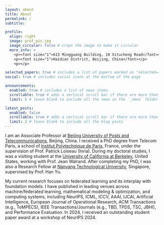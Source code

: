 ```yaml
---
layout: about
title: About
permalink: /
subtitle: 

profile:
  align: right
  image: prof_pic.jpg
  image_circular: false # crops the image to make it circular
  more_info: >
    <p><font size="1">613 Mingguang Building, 10 Xitucheng Road</font></p>
    <p><font size="1">Haidian District, Beijing, China</font></p>
    <p></p>

selected_papers: true # includes a list of papers marked as "selected={true}"
social: true # includes social icons at the bottom of the page

announcements:
  enabled: true # includes a list of news items
  scrollable: true # adds a vertical scroll bar if there are more than 3 news items
  limit: 5 # leave blank to include all the news in the `_news` folder

latest_posts:
  enabled: false
  scrollable: true # adds a vertical scroll bar if there are more than 3 new posts items
  limit: 3 # leave blank to include all the blog posts
---
```


I am an Associate Professor at [Beijing University of Posts and Telecommunications](https://scss.bupt.edu.cn/info/1063/5161.htm), Beijing, China. I received a PhD degree from Telecom Paris, a school of [Institut Polytechnique de Paris](https://www.ip-paris.fr/en/about/facts-and-figures/rankings), France, under the supervision of Prof. Patrick Loiseau (Inria). During my doctoral studies, I was a visiting student at the [University of California at Berkeley](https://bliss.eecs.berkeley.edu/), United States, working with Prof. Jean Walrand. After completing my PhD, I was also a Research Fellow at [Nanyang Technological University](https://www.ntu.edu.sg/), Singapore, supervised by Prof. Han Yu. 


My current research focuses on federated learning and its interplay with foundation models. I have published in leading venues across machine/federated learning, mathematical modeling & optimization, and computing systems, including NeurIPS, ICML, ICCV, AAAI, IJCAI, Artificial Intelligence, European Journal of Operational Research, ACM Transactions (e.g., ToMPECS), IEEE Transactions/Journals (e.g., TBD, TPDS, TSC, JBHI), and Performance Evaluation. In 2024, I received an outstanding student paper award at a workshop of NeurIPS 2024. 




